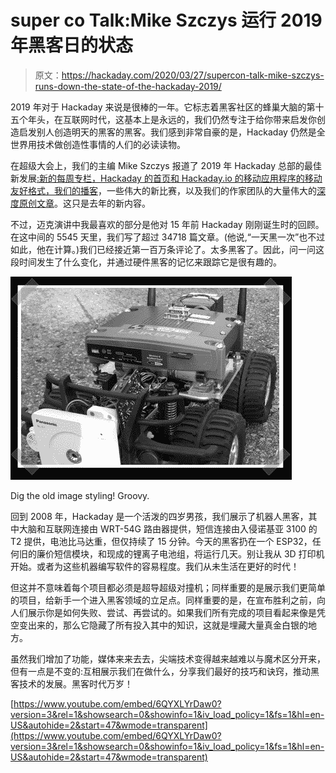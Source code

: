 # super co Talk:Mike Szczys 运行 2019 年黑客日的状态

> 原文：<https://hackaday.com/2020/03/27/supercon-talk-mike-szczys-runs-down-the-state-of-the-hackaday-2019/>

2019 年对于 Hackaday 来说是很棒的一年。它标志着黑客社区的蜂巢大脑的第十五个年头，在互联网时代，这基本上是永远的，我们仍然专注于给你带来启发你创造启发别人创造明天的黑客的黑客。我们感到非常自豪的是，Hackaday 仍然是全世界用技术做创造性事情的人们的必读读物。

在超级大会上，我们的主编 Mike Szczys 报道了 2019 年 Hackaday 总部的最佳新发展[:新的每周专栏，Hackaday 的首页和 Hackaday.io 的移动应用程序的移动友好格式，](https://www.youtube.com/watch?v=6QYXLYrDaw0)[我们的播客](https://hackaday.com/category/podcasts/)，一些伟大的新比赛，以及我们的作家团队的大量伟大的[深度原创文章](https://hackaday.com/category/featured/)。这只是去年的新内容。

不过，迈克演讲中我最喜欢的部分是他对 15 年前 Hackaday 刚刚诞生时的回顾。在这中间的 5545 天里，我们写了超过 34718 篇文章。(他说,“一天黑一次”也不过如此，他在计算。)我们已经接近第一百万条评论了。太多黑客了。因此，问一问这段时间发生了什么变化，并通过硬件黑客的记忆来跟踪它是很有趣的。

[![](img/05fae6602036b066cc96ca4469e4e4ab.png)](https://hackaday.com/wp-content/uploads/2020/03/hack_wireless_rc1.jpg)

Dig the old image styling! Groovy.

回到 2008 年，Hackaday 是一个活泼的四岁男孩，我们展示了机器人黑客，其中大脑和互联网连接由 WRT-54G 路由器提供，短信连接由入侵诺基亚 3100 的 T2 提供，电池比马达重，但仅持续了 15 分钟。今天的黑客扔在一个 ESP32，任何旧的廉价短信模块，和现成的锂离子电池组，将运行几天。别让我从 3D 打印机开始。或者为这些机器编写软件的容易程度。我们从未生活在更好的时代！

但这并不意味着每个项目都必须是超导超级对撞机；同样重要的是展示我们更简单的项目，给新手一个进入黑客领域的立足点。同样重要的是，在宣布胜利之前，向人们展示你是如何失败、尝试、再尝试的。如果我们所有完成的项目看起来像是凭空变出来的，那么它隐藏了所有投入其中的知识，这就是埋藏大量真金白银的地方。

虽然我们增加了功能，媒体来来去去，尖端技术变得越来越难以与魔术区分开来，但有一点是不变的:互相展示我们在做什么，分享我们最好的技巧和诀窍，推动黑客技术的发展。黑客时代万岁！

 [https://www.youtube.com/embed/6QYXLYrDaw0?version=3&rel=1&showsearch=0&showinfo=1&iv_load_policy=1&fs=1&hl=en-US&autohide=2&start=47&wmode=transparent](https://www.youtube.com/embed/6QYXLYrDaw0?version=3&rel=1&showsearch=0&showinfo=1&iv_load_policy=1&fs=1&hl=en-US&autohide=2&start=47&wmode=transparent)

